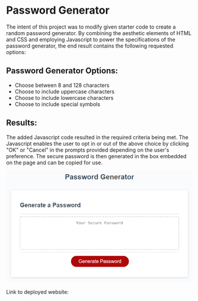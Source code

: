 # Password Generator

The intent of this project was to modify given starter code to create a random password generator. By combining the aesthetic elements of HTML and CSS and employing Javascript to power the specifications of the password generator, the end result contains the following requested options:

## Password Generator Options:
- Choose between 8 and 128 characters
- Choose to include uppercase characters
- Choose to include lowercase characters
- Choose to include special symbols

## Results: 
The added Javascript code resulted in the required criteria being met. The Javascript enables the user to opt in or out of the above choice by clicking "OK" or "Cancel" in the prompts provided depending on the user's preference. The secure password is then generated in the box embedded on the page and can be copied for use.


![The Password Generator application displays a red button to "Generate Password".](./Assets/03-javascript-homework-demo.png)

Link to deployed website: 